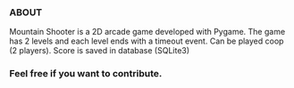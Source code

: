 ### ABOUT

Mountain Shooter is a 2D arcade game developed with Pygame. The game has 2 levels and each level ends with a timeout event.
Can be played coop (2 players). Score is saved in database (SQLite3)

### Feel free if you want to contribute.
